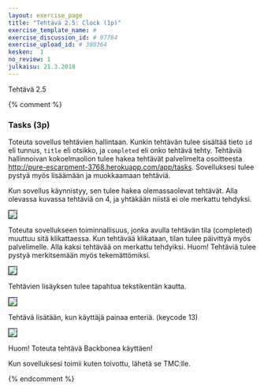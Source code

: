 ```yaml
---
layout: exercise_page
title: "Tehtävä 2.5: Clock (1p)"
exercise_template_name: #
exercise_discussion_id: # 97784
exercise_upload_id: # 380364
kesken:  1
no_review: 1
julkaisu: 21.3.2018
---
```


Tehtävä 2.5

{% comment %}

<h3>Tasks (3p)</h3>

Toteuta sovellus tehtävien hallintaan. Kunkin tehtävän tulee sisältää tieto `id` eli tunnus, `title` eli otsikko, ja `completed` eli onko tehtävä tehty. Tehtäviä hallinnoivan kokoelmaolion tulee hakea tehtävät palvelimelta osoitteesta <http://pure-escarpment-3768.herokuapp.com/app/tasks>. Sovelluksesi tulee pystyä myös lisäämään ja muokkaamaan tehtäviä.

<p>Kun sovellus käynnistyy, sen tulee hakea olemassaolevat tehtävät. Alla olevassa kuvassa tehtäviä on 4, ja yhtäkään niistä ei ole merkattu tehdyksi.</p>

<p><img src="img/w4e07-tasks-1.png" border="1"/></p>

<p>Toteuta sovellukseen toiminnallisuus, jonka avulla tehtävän tila (completed) muuttuu sitä klikattaessa. Kun tehtävää klikataan, tilan tulee päivittyä myös palvelimelle. Alla kaksi tehtävää on merkattu tehdyiksi. Huom! Tehtäviä tulee pystyä merkitsemään myös tekemättömiksi.</p>

<p><img src="img/w4e07-tasks-2.png" border="1"/></p>  

<p>Tehtävien lisäyksen tulee tapahtua tekstikentän kautta.</p>

<p><img src="img/w4e07-tasks-3.png" border="1"/></p>

<p>Tehtävä lisätään, kun käyttäjä painaa enteriä. (keycode 13)</p>

<p><img src="img/w4e07-tasks-4.png" border="1"/></p>

<p>Huom! Toteuta tehtävä Backbonea käyttäen!</p>

<p>Kun sovelluksesi toimii kuten toivottu, lähetä se TMC:lle.</p>

{% endcomment %}

